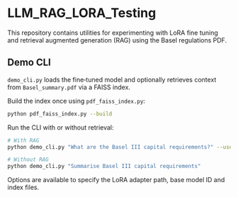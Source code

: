 # LLM_RAG_LORA_Testing

This repository contains utilities for experimenting with LoRA fine tuning and retrieval augmented generation (RAG) using the Basel regulations PDF.

## Demo CLI

`demo_cli.py` loads the fine‑tuned model and optionally retrieves context from `Basel_summary.pdf` via a FAISS index.

Build the index once using `pdf_faiss_index.py`:

```bash
python pdf_faiss_index.py --build
```

Run the CLI with or without retrieval:

```bash
# With RAG
python demo_cli.py "What are the Basel III capital requirements?" --use-rag

# Without RAG
python demo_cli.py "Summarise Basel III capital requirements"
```

Options are available to specify the LoRA adapter path, base model ID and index files.
